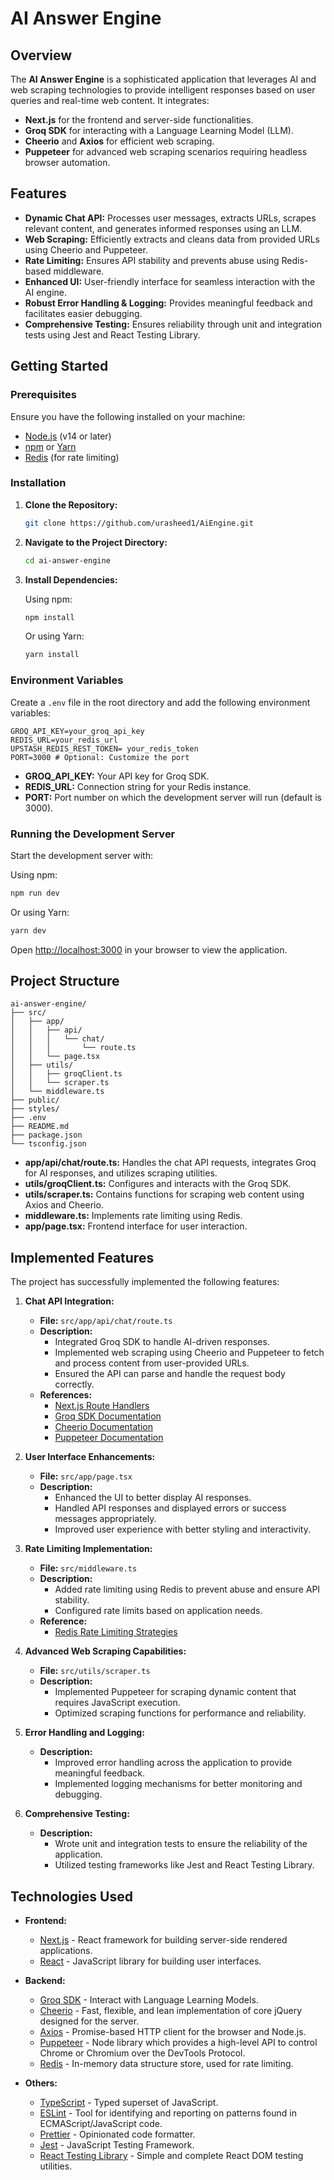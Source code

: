 # AI Answer Engine
## Overview

The **AI Answer Engine** is a sophisticated application that leverages AI and web scraping technologies to provide intelligent responses based on user queries and real-time web content. It integrates:

- **Next.js** for the frontend and server-side functionalities.
- **Groq SDK** for interacting with a Language Learning Model (LLM).
- **Cheerio** and **Axios** for efficient web scraping.
- **Puppeteer** for advanced web scraping scenarios requiring headless browser automation.

## Features

- **Dynamic Chat API:** Processes user messages, extracts URLs, scrapes relevant content, and generates informed responses using an LLM.
- **Web Scraping:** Efficiently extracts and cleans data from provided URLs using Cheerio and Puppeteer.
- **Rate Limiting:** Ensures API stability and prevents abuse using Redis-based middleware.
- **Enhanced UI:** User-friendly interface for seamless interaction with the AI engine.
- **Robust Error Handling & Logging:** Provides meaningful feedback and facilitates easier debugging.
- **Comprehensive Testing:** Ensures reliability through unit and integration tests using Jest and React Testing Library.

## Getting Started

### Prerequisites

Ensure you have the following installed on your machine:

- [Node.js](https://nodejs.org/) (v14 or later)
- [npm](https://www.npmjs.com/) or [Yarn](https://yarnpkg.com/)
- [Redis](https://redis.io/) (for rate limiting)

### Installation

1. **Clone the Repository:**

   ```bash
   git clone https://github.com/urasheed1/AiEngine.git
   ```

2. **Navigate to the Project Directory:**

   ```bash
   cd ai-answer-engine
   ```

3. **Install Dependencies:**

   Using npm:

   ```bash
   npm install
   ```

   Or using Yarn:

   ```bash
   yarn install
   ```

### Environment Variables

Create a `.env` file in the root directory and add the following environment variables:

```env
GROQ_API_KEY=your_groq_api_key
REDIS_URL=your_redis_url
UPSTASH_REDIS_REST_TOKEN= your_redis_token
PORT=3000 # Optional: Customize the port
```

- **GROQ_API_KEY:** Your API key for Groq SDK.
- **REDIS_URL:** Connection string for your Redis instance.
- **PORT:** Port number on which the development server will run (default is 3000).

### Running the Development Server

Start the development server with:

Using npm:

```bash
npm run dev
```

Or using Yarn:

```bash
yarn dev
```

Open [http://localhost:3000](http://localhost:3000) in your browser to view the application.

## Project Structure

```
ai-answer-engine/
├── src/
│   ├── app/
│   │   ├── api/
│   │   │   └── chat/
│   │   │       └── route.ts
│   │   └── page.tsx
│   ├── utils/
│   │   ├── groqClient.ts
│   │   └── scraper.ts
│   └── middleware.ts
├── public/
├── styles/
├── .env
├── README.md
├── package.json
└── tsconfig.json
```

- **app/api/chat/route.ts:** Handles the chat API requests, integrates Groq for AI responses, and utilizes scraping utilities.
- **utils/groqClient.ts:** Configures and interacts with the Groq SDK.
- **utils/scraper.ts:** Contains functions for scraping web content using Axios and Cheerio.
- **middleware.ts:** Implements rate limiting using Redis.
- **app/page.tsx:** Frontend interface for user interaction.

## Implemented Features

The project has successfully implemented the following features:

1. **Chat API Integration:**
   
   - **File:** `src/app/api/chat/route.ts`
   - **Description:**
     - Integrated Groq SDK to handle AI-driven responses.
     - Implemented web scraping using Cheerio and Puppeteer to fetch and process content from user-provided URLs.
     - Ensured the API can parse and handle the request body correctly.
   - **References:**
     - [Next.js Route Handlers](https://nextjs.org/docs/app/building-your-application/routing/route-handlers)
     - [Groq SDK Documentation](https://www.npmjs.com/package/groq-sdk)
     - [Cheerio Documentation](https://cheerio.js.org/docs/basics/loading)
     - [Puppeteer Documentation](https://pptr.dev/guides/what-is-puppeteer)

2. **User Interface Enhancements:**
   
   - **File:** `src/app/page.tsx`
   - **Description:**
     - Enhanced the UI to better display AI responses.
     - Handled API responses and displayed errors or success messages appropriately.
     - Improved user experience with better styling and interactivity.

3. **Rate Limiting Implementation:**
   
   - **File:** `src/middleware.ts`
   - **Description:**
     - Added rate limiting using Redis to prevent abuse and ensure API stability.
     - Configured rate limits based on application needs.
   - **Reference:**
     - [Redis Rate Limiting Strategies](https://redis.io/topics/rate-limiting)

4. **Advanced Web Scraping Capabilities:**
   
   - **File:** `src/utils/scraper.ts`
   - **Description:**
     - Implemented Puppeteer for scraping dynamic content that requires JavaScript execution.
     - Optimized scraping functions for performance and reliability.

5. **Error Handling and Logging:**
   
   - **Description:**
     - Improved error handling across the application to provide meaningful feedback.
     - Implemented logging mechanisms for better monitoring and debugging.

6. **Comprehensive Testing:**
   
   - **Description:**
     - Wrote unit and integration tests to ensure the reliability of the application.
     - Utilized testing frameworks like Jest and React Testing Library.

## Technologies Used

- **Frontend:**
  - [Next.js](https://nextjs.org/) - React framework for building server-side rendered applications.
  - [React](https://reactjs.org/) - JavaScript library for building user interfaces.

- **Backend:**
  - [Groq SDK](https://www.npmjs.com/package/groq-sdk) - Interact with Language Learning Models.
  - [Cheerio](https://cheerio.js.org/) - Fast, flexible, and lean implementation of core jQuery designed for the server.
  - [Axios](https://axios-http.com/) - Promise-based HTTP client for the browser and Node.js.
  - [Puppeteer](https://pptr.dev/) - Node library which provides a high-level API to control Chrome or Chromium over the DevTools Protocol.
  - [Redis](https://redis.io/) - In-memory data structure store, used for rate limiting.

- **Others:**
  - [TypeScript](https://www.typescriptlang.org/) - Typed superset of JavaScript.
  - [ESLint](https://eslint.org/) - Tool for identifying and reporting on patterns found in ECMAScript/JavaScript code.
  - [Prettier](https://prettier.io/) - Opinionated code formatter.
  - [Jest](https://jestjs.io/) - JavaScript Testing Framework.
  - [React Testing Library](https://testing-library.com/docs/react-testing-library/intro/) - Simple and complete React DOM testing utilities.


